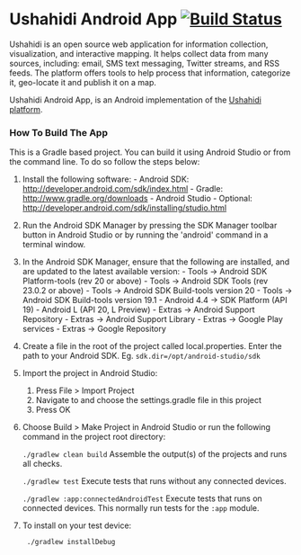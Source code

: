 Ushahidi Android App [![Build Status](https://travis-ci.org/ushahidi/platform-android.svg?branch=master)](https://travis-ci.org/ushahidi/platform-android)
================

Ushahidi is an open source web application for information collection, visualization, and interactive mapping. 
It helps collect data from many sources, including: email, SMS text messaging, Twitter streams, and RSS feeds. 
The platform offers tools to help process that information, categorize it, geo-locate it and publish it on a map.

Ushahidi Android App, is an Android implementation of the [Ushahidi platform][1].

### How To Build The App

This is a Gradle based project. You can build it using Android Studio or from the command line. To 
do so follow the steps below:

1. Install the following software:
       - Android SDK:
         http://developer.android.com/sdk/index.html
       - Gradle:
         http://www.gradle.org/downloads
       - Android Studio - Optional: 
         http://developer.android.com/sdk/installing/studio.html

2. Run the Android SDK Manager by pressing the SDK Manager toolbar button
   in Android Studio or by running the 'android' command in a terminal
   window.

3. In the Android SDK Manager, ensure that the following are installed,
   and are updated to the latest available version:
       - Tools -> Android SDK Platform-tools (rev 20 or above)
       - Tools -> Android SDK Tools (rev 23.0.2 or above)
       - Tools -> Android SDK Build-tools version 20
       - Tools -> Android SDK Build-tools version 19.1
       - Android 4.4 -> SDK Platform (API 19)
       - Android L (API 20, L Preview)
       - Extras -> Android Support Repository
       - Extras -> Android Support Library
       - Extras -> Google Play services
       - Extras -> Google Repository

4. Create a file in the root of the project called local.properties. Enter the path to your Android SDK.
    Eg. `sdk.dir=/opt/android-studio/sdk`

5. Import the project in Android Studio:

    1. Press File > Import Project
    2. Navigate to and choose the settings.gradle file in this project
    3. Press OK

6. Choose Build > Make Project in Android Studio or run the following
    command in the project root directory:
    
   `./gradlew clean build` Assemble the output(s) of the projects and runs all checks.
   
   `./gradlew test` Execute tests that runs without any connected devices.
   
   `./gradlew :app:connectedAndroidTest` Execute tests that runs on connected devices. This normally run tests for the `:app` module.
   
7. To install on your test device:

   ```
    ./gradlew installDebug
   ```

[1]: https://github.com/ushahidi/platform